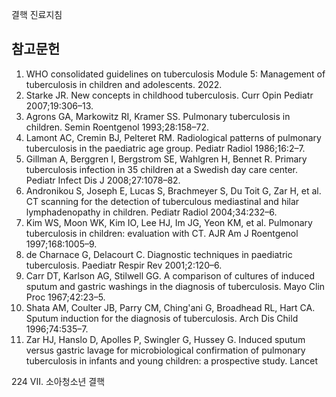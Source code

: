결핵 진료지침

## 참고문헌

1.  WHO consolidated guidelines on tuberculosis Module 5: Management of tuberculosis in children and adolescents. 2022.
2.  Starke JR. New concepts in childhood tuberculosis. Curr Opin Pediatr 2007;19:306–13.
3.  Agrons GA, Markowitz RI, Kramer SS. Pulmonary tuberculosis in children. Semin Roentgenol 1993;28:158–72.
4.  Lamont AC, Cremin BJ, Pelteret RM. Radiological patterns of pulmonary tuberculosis in the paediatric age group. Pediatr Radiol 1986;16:2–7.
5.  Gillman A, Berggren I, Bergstrom SE, Wahlgren H, Bennet R. Primary tuberculosis infection in 35 children at a Swedish day care center. Pediatr Infect Dis J 2008;27:1078–82.
6.  Andronikou S, Joseph E, Lucas S, Brachmeyer S, Du Toit G, Zar H, et al. CT scanning for the detection of tuberculous mediastinal and hilar lymphadenopathy in children. Pediatr Radiol 2004;34:232–6.
7.  Kim WS, Moon WK, Kim IO, Lee HJ, Im JG, Yeon KM, et al. Pulmonary tuberculosis in children: evaluation with CT. AJR Am J Roentgenol 1997;168:1005–9.
8.  de Charnace G, Delacourt C. Diagnostic techniques in paediatric tuberculosis. Paediatr Respir Rev 2001;2:120–6.
9.  Carr DT, Karlson AG, Stilwell GG. A comparison of cultures of induced sputum and gastric washings in the diagnosis of tuberculosis. Mayo Clin Proc 1967;42:23–5.
10. Shata AM, Coulter JB, Parry CM, Ching'ani G, Broadhead RL, Hart CA. Sputum induction for the diagnosis of tuberculosis. Arch Dis Child 1996;74:535–7.
11. Zar HJ, Hanslo D, Apolles P, Swingler G, Hussey G. Induced sputum versus gastric lavage for microbiological confirmation of pulmonary tuberculosis in infants and young children: a prospective study. Lancet

<PAGE>224
VII. 소아청소년 결핵